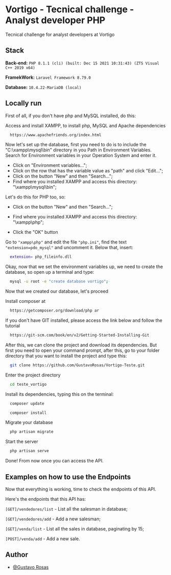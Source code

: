 # Vortigo - Tecnical challenge - Analyst developer PHP
Tecnical challenge for analyst developers at Vortigo


## Stack
**Back-end:** `PHP 8.1.1 (cli) (built: Dec 15 2021 10:31:43) (ZTS Visual C++ 2019 x64)`

**FramekWork:** `Laravel Framework 8.79.0`

**Database:** `10.4.22-MariaDB (local)`

## Locally run

First of all, if you don't have php and MySQL installed, do this:

Access and install XAMPP, to install php, MySQL and Apache dependencies

```bash
  https://www.apachefriends.org/index.html
```

Now let's set up the database, first you need to do is to include the "C:\xampp\mysql\bin" directory in you Path in Environment Variables.
Search for Environment variables in your Operation System and enter it.
- Click on "Environment variables...";
- Click on the row that has the variable value as "path" and click "Edit...";
- Click on the button "New" and then "Search...";
- Find where you installed XAMPP and access this directory: "\xampp\mysql\bin";

Let's do this for PHP too, so:
- Click on the button "New" and then "Search...";
- Find where you installed XAMPP and access this directory: "\xampp\php";

- Click the "OK" button

Go to `"xampp\php"` and edit the file `"php.ini"`, find the text `"extension=pdo_mysql"` and uncomment it.
Below that, insert:

```bash
  extension= php_fileinfo.dll
```

Okay, now that we set the environment variables up, we need to create the database, so open up a terminal and type:

```bash
  mysql -u root -e "create database vortigo"; 
```

Now that we created our database, let's proceed

Install composer at

```bash
  https://getcomposer.org/download/php ar
```

If you don't have GIT installed, please access the link below and follow the tutorial

```bash
  https://git-scm.com/book/en/v2/Getting-Started-Installing-Git
```

After this, we can clone the project and download its dependencies.
But first you need to open your command prompt, after this, go to your folder directory that you want to install the project and type this:

```bash
  git clone https://github.com/GustavoRosas/Vortigo-Teste.git
```

Enter the project directory

```bash
  cd teste_vortigo
```

Install its dependencies, typing this on the terminal:

```bash
  composer update
```
```bash
  composer install
```

Migrate your database

```bash
  php artisan migrate
```

Start the server

```bash
  php artisan serve
```

Done! From now once you can access the API.

## Examples on how to use the Endpoints

Now that everything is working, time to check the endpoints of this API.

Here's the endpoints that this API has:

`[GET]/vendedores/list` - List all the salesman in database;

`[GET]/vendedores/add` - Add a new salesman;

`[GET]/venda/list` - List all the sales in database, paginating by 15;

`[POST]/venda/add` - Add a new sale.

## Author

- [@Gustavo Rosas](https://www.github.com/GustavoRosas)

